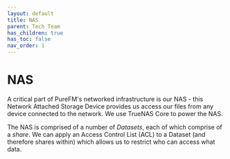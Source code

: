 ```yaml
---
layout: default
title: NAS
parent: Tech Team
has_children: true
has_toc: false
nav_order: 1
---
```


# NAS

A critical part of PureFM's networked infrastructure is our NAS - this Network Attached Storage Device provides us access our files from any device connected to the network. We use TrueNAS Core to power the NAS.

The NAS is comprised of a number of *Datasets*, each of which comprise of a *share*. We can apply an Access Control List (ACL) to a Dataset (and therefore shares within) which allows us to restrict who can access what data. 